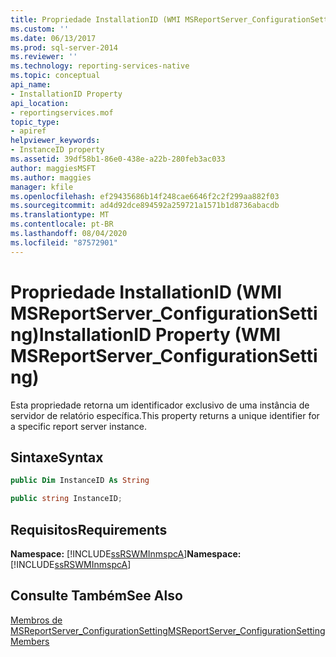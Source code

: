 ```yaml
---
title: Propriedade InstallationID (WMI MSReportServer_ConfigurationSetting) | Microsoft Docs
ms.custom: ''
ms.date: 06/13/2017
ms.prod: sql-server-2014
ms.reviewer: ''
ms.technology: reporting-services-native
ms.topic: conceptual
api_name:
- InstallationID Property
api_location:
- reportingservices.mof
topic_type:
- apiref
helpviewer_keywords:
- InstanceID property
ms.assetid: 39df58b1-86e0-438e-a22b-280feb3ac033
author: maggiesMSFT
ms.author: maggies
manager: kfile
ms.openlocfilehash: ef29435686b14f248cae6646f2c2f299aa882f03
ms.sourcegitcommit: ad4d92dce894592a259721a1571b1d8736abacdb
ms.translationtype: MT
ms.contentlocale: pt-BR
ms.lasthandoff: 08/04/2020
ms.locfileid: "87572901"
---
```

# <a name="installationid-property-wmi-msreportserver_configurationsetting"></a><span data-ttu-id="750b4-102">Propriedade InstallationID (WMI MSReportServer_ConfigurationSetting)</span><span class="sxs-lookup"><span data-stu-id="750b4-102">InstallationID Property (WMI MSReportServer_ConfigurationSetting)</span></span>
  <span data-ttu-id="750b4-103">Esta propriedade retorna um identificador exclusivo de uma instância de servidor de relatório específica.</span><span class="sxs-lookup"><span data-stu-id="750b4-103">This property returns a unique identifier for a specific report server instance.</span></span>  
  
## <a name="syntax"></a><span data-ttu-id="750b4-104">Sintaxe</span><span class="sxs-lookup"><span data-stu-id="750b4-104">Syntax</span></span>  
  
```vb  
public Dim InstanceID As String  
```  
  
```csharp  
public string InstanceID;  
```  
  
## <a name="requirements"></a><span data-ttu-id="750b4-105">Requisitos</span><span class="sxs-lookup"><span data-stu-id="750b4-105">Requirements</span></span>  
 <span data-ttu-id="750b4-106">**Namespace:** [!INCLUDE[ssRSWMInmspcA](../../includes/ssrswminmspca-md.md)]</span><span class="sxs-lookup"><span data-stu-id="750b4-106">**Namespace:** [!INCLUDE[ssRSWMInmspcA](../../includes/ssrswminmspca-md.md)]</span></span>  
  
## <a name="see-also"></a><span data-ttu-id="750b4-107">Consulte Também</span><span class="sxs-lookup"><span data-stu-id="750b4-107">See Also</span></span>  
 [<span data-ttu-id="750b4-108">Membros de MSReportServer_ConfigurationSetting</span><span class="sxs-lookup"><span data-stu-id="750b4-108">MSReportServer_ConfigurationSetting Members</span></span>](msreportserver-configurationsetting-members.md)  
  
  
